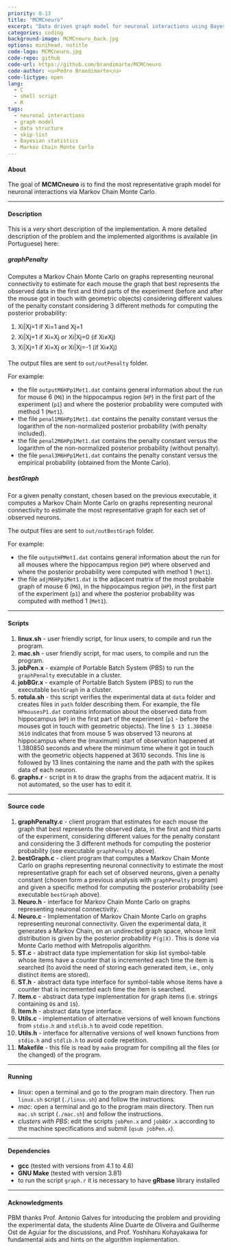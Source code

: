 ```yaml
---
priority: 0.13
title: "MCMCneuro"
excerpt: "Data driven graph model for neuronal interactions using Bayesian statistics and Markov Chain Monte Carlo"
categories: coding
background-image: MCMCneuro_back.jpg
options: minihead, notitle
code-logo: MCMCneuro.jpg
code-repo: github
code-url: https://github.com/brandimarte/MCMCneuro
code-author: <u>Pedro Brandimarte</u>
code-lictype: open
lang:
  - C
  - shell script
  - R
tags:
  - neuronal interactions
  - graph model
  - data structure
  - skip-list
  - Bayesian statistics
  - Markov Chain Monte Carlo
---
```


#### About

The goal of **MCMCneuro** is to find the most representative graph model for neuronal interactions via Markov Chain Monte Carlo.

___

#### Description

This is a *very* short description of the implementation. A more detailed description of the problem and the implemented algorithms is available (in Portuguese) here:
&nbsp;
<a target="_blank" href="{{ site.baseurl }}/documents/2012.06.18.MCMCneuro.pdf">
  <span class="icon fa-file-pdf-o fa-lg style4"></span>
</a>

##### graphPenalty

Computes a Markov Chain Monte Carlo on graphs representing neuronal connectivity to estimate for each mouse the graph that best represents the observed data in the first and third parts of the experiment (before and after the mouse got in touch with geometric objects) considering different values of the penalty constant considering 3 different methods for computing the posterior probability:

 1. &#139;Xi&#124;Xj&#155;=1 if Xi=1 and Xj=1
 2. &#139;Xi&#124;Xj&#155;=1 if Xi=Xj or &#139;Xi&#124;Xj&#155;=0 (if Xi&ne;Xj)
 3. &#139;Xi&#124;Xj&#155;=1 if Xi=Xj or &#139;Xi&#124;Xj&#155;=-1 (if Xi&ne;Xj)

The output files are sent to `out/outPenalty` folder.

For example:

 - the file `outputM6HPp1Met1.dat` contains general information about the run for mouse 6 (`M6`) in the hippocampus region (`HP`) in the first part of the experiment (`p1`) and where the posterior probability were computed with method 1 (`Met1`).
 - the file `penal1M6HPp1Met1.dat` contains the penalty constant versus the logarithm of the non-normalized posterior probability (with penalty included).
 - the file `penal2M6HPp1Met1.dat` contains the penalty constant versus the logarithm of the non-normalized posterior probability (without penalty).
 - the file `penal3M6HPp1Met1.dat` contains the penalty constant versus the empirical probability (obtained from the Monte Carlo).

##### bestGraph

For a given penalty constant, chosen based on the previous executable, it computes a Markov Chain Monte Carlo on graphs representing neuronal connectivity to estimate the most representative graph for each set of observed neurons.

The output files are sent to `out/outBestGraph` folder.

For example:

 - the file `outputHPMet1.dat` contains general information about the run for all mouses where the hippocampus region (`HP`) where observed and where the posterior probability were computed with method 1 (`Met1`).
 - the file `adjM6HPp1Met1.dat` is the adjacent matrix of the most probable graph of mouse 6 (`M6`), in the hippocampus region (`HP`), in the first part of the experiment (`p1`) and where the posterior probability was computed with method 1 (`Met1`).

___

#### Scripts

 1. **linux.sh** - user friendly script, for linux users, to compile and run the program.
 2. **mac.sh** - user friendly script, for mac users, to compile and run the program.
 3. **jobPen.x** - example of Portable Batch System (PBS) to run the `graphPenalty` executable in a cluster.
 4. **jobBGr.x** - example of Portable Batch System (PBS) to run the executable `bestGraph` in a cluster.
 5. **rotula.sh** - this script verifies the experimental data at `data` folder and creates files in `path` folder describing them.
 For example, the file `HPmousesP1.dat` contains information about the observed data from hippocampus (`HP`) in the first part of the experiment (`p1` - before the mouses got in touch with geometric objects).
 The line `5 13 1.380850 3610` indicates that from mouse 5 was observed 13 neurons at hippocampus where the (maximum) start of observation happened at 1.380850 seconds and where the minimum time where it got in touch with the geometric objects happened at 3610 seconds.
 This line is followed by 13 lines containing the name and the path with the spikes data of each neuron.
 6. **graphs.r** - script in `R` to draw the graphs from the adjacent matrix.
 It is not automated, so the user has to edit it.

___

#### Source code
 
 1. **graphPenalty.c** - client program that estimates for each mouse the graph that best represents the observed data, in the first and third parts of the experiment, considering different values for the penalty constant and considering the 3 different methods for computing the posterior probability (see executable `graphPenalty` above).
 2. **bestGraph.c** - client program that computes a Markov Chain Monte Carlo on graphs representing neuronal connectivity to estimate the most representative graph for each set of observed neurons, given a penalty constant (chosen form a previous analysis with `graphPenalty` program) and given a specific method for computing the posterior probability (see executable `bestGraph` above).
 3. **Neuro.h** - interface for Markov Chain Monte Carlo on graphs representing neuronal connectivity.
 4. **Neuro.c** - Implementation of Markov Chain Monte Carlo on graphs representing neuronal connectivity. Given the experimental data, it generates a Markov Chain, on an undirected graph space, whose limit distribution is given by the posterior probability `P(g|X)`.
 This is done via Monte Carlo method with Metropolis algorithm.
 5. **ST.c** - abstract data type implementation for skip list symbol-table whose items have a counter that is incremented each time the item is searched (to avoid the need of storing each generated item, i.e., only distinct items are stored).
 6. **ST.h** - abstract data type interface for symbol-table whose items have a counter that is incremented each time the item is searched.
 7. **Item.c** - abstract data type implementation for graph items (i.e. strings containing `0`s and `1`s).
 8. **Item.h** - abstract data type interface.
 9. **Utils.c** - implementation of alternative versions of well known functions from `stdio.h` and `stdlib.h` to avoid code repetition.
 10. **Utils.h** - interface for alternative versions of well known functions from `stdio.h` and `stdlib.h` to avoid code repetition.
 11. **Makefile** - this file is read by `make` program for compiling all the files (or the changed) of the program.

___

#### Running

 - *linux*: open a terminal and go to the program main directory.
 Then run `linux.sh` script (`./linux.sh`) and follow the instructions.
 - *mac*: open a terminal and go to the program main directory.
 Then run `mac.sh` script (`./mac.sh`) and follow the instructions.
 - *clusters with PBS*: edit the scripts `jobPen.x` and `jobBGr.x` according to the machine specifications and submit (`qsub jobPen.x`).

___

#### Dependencies

 - **gcc** (tested with versions from 4.1 to 4.6)
 - **GNU Make** (tested with version 3.81)
 - to run the script `graph.r` it is necessary to have **gRbase** library installed

___

#### Acknowledgments

PBM thanks Prof. Antonio Galves for introducing the problem and providing the experimental data, the students Aline Duarte de Oliveira and Guilherme Ost de Aguiar for the discussions, and Prof. Yoshiharu Kohayakawa for fundamental aids and hints on the algorithm implementation.
